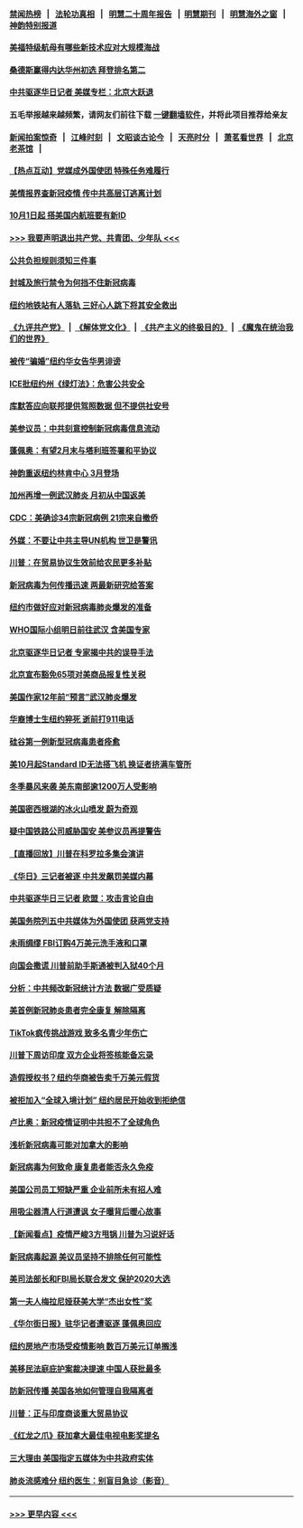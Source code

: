 #### [禁闻热榜](热点新闻.md?=0)  &nbsp;&nbsp;|&nbsp;&nbsp; [法轮功真相](https://github.com/gfw-breaker/truth/blob/master/README.md?=0) &nbsp;&nbsp;|&nbsp;&nbsp; [明慧二十周年报告](https://github.com/gfw-breaker/mh-reports/blob/master/README.md?=0) &nbsp;&nbsp;|&nbsp;&nbsp;[明慧期刊](https://github.com/gfw-breaker/mh-qikan) &nbsp;&nbsp;|&nbsp;&nbsp; [明慧海外之窗](https://github.com/gfw-breaker/mh-news/blob/master/README.md?=0) &nbsp;&nbsp;|&nbsp;&nbsp; [神韵特别报道](https://github.com/gfw-breaker/mh-news/blob/master/shenyun.md?=0)
#### [美福特级航母有哪些新技术应对大规模海战](../pages/nsc412/n11882087.md?t=02231731) 
#### [桑德斯赢得内达华州初选 拜登排名第二](../pages/nsc412/n11888760.md?t=02231731) 
#### [中共驱逐华日记者 美媒专栏：北京大跃退](../pages/nsc412/n11888453.md?t=02231731) 
#### 五毛举报越来越频繁，请网友们前往下载 [一键翻墙软件](https://github.com/gfw-breaker/ssr-accounts)，并将此项目推荐给亲友
#### [新闻拍案惊奇](https://github.com/gfw-breaker/banned-news/blob/master/pages/link4.md) &nbsp;&nbsp;|&nbsp;&nbsp; [江峰时刻](https://github.com/gfw-breaker/banned-news/blob/master/pages/link4.md) &nbsp;&nbsp;|&nbsp;&nbsp; [文昭谈古论今](https://github.com/gfw-breaker/banned-news/blob/master/pages/link4.md) &nbsp;&nbsp;|&nbsp;&nbsp; [天亮时分](https://github.com/gfw-breaker/banned-news/blob/master/pages/link4.md) &nbsp;&nbsp;|&nbsp;&nbsp; [萧茗看世界](https://github.com/gfw-breaker/banned-news/blob/master/pages/link4.md) &nbsp;&nbsp;|&nbsp;&nbsp; [北京老茶馆](https://github.com/gfw-breaker/banned-news/blob/master/pages/link4.md) &nbsp;&nbsp;|&nbsp;&nbsp; 
#### [【热点互动】党媒成外国使团 特殊任务难履行](../pages/nsc412/n11888306.md?t=02231731) 
#### [美情报界查新冠疫情 传中共高层订逃离计划](../pages/nsc412/n11888161.md?t=02231731) 
#### [10月1日起 搭美国内航班要有新ID](../pages/nsc412/n11888243.md?t=02231731) 
#### [>>> 我要声明退出共产党、共青团、少年队 <<<](https://github.com/begood0513/goodnews/blob/master/quit/letter.md) 
#### [公共负担规则须知三件事](../pages/nsc412/n11888123.md?t=02231731) 
#### [封城及旅行禁令为何挡不住新冠病毒](../pages/nsc412/n11888067.md?t=02231731) 
#### [纽约地铁站有人落轨   三好心人跳下将其安全救出](../pages/nsc412/n11888088.md?t=02231731) 
#### [《九评共产党》](https://github.com/begood0513/9ping.md/blob/master/README.md) &nbsp;|&nbsp; [《解体党文化》](../../../../jtdwh.md/blob/master/README.md)  &nbsp;|&nbsp; [《共产主义的终极目的》](../../../../gczydzjmd.md/blob/master/README.md) &nbsp;|&nbsp; [《魔鬼在统治我们的世界》](../../../../mgztzwmdsj.md/blob/master/README.md) 
#### [被传“骗婚”纽约华女告华男诽谤](../pages/nsc412/n11887303.md?t=02231731) 
#### [ICE批纽约州《绿灯法》：危害公共安全](../pages/nsc412/n11887285.md?t=02231731) 
#### [库默答应向联邦提供驾照数据 但不提供社安号](../pages/nsc412/n11887269.md?t=02231731) 
#### [美参议员：中共刻意控制新冠病毒信息流动](../pages/nsc412/n11887949.md?t=02231731) 
#### [蓬佩奥：有望2月末与塔利班签署和平协议](../pages/nsc412/n11887248.md?t=02231731) 
#### [神韵重返纽约林肯中心 3月登场](../pages/nsc412/n11885013.md?t=02231731) 
#### [加州再增一例武汉肺炎 月初从中国返美](../pages/nsc412/n11886929.md?t=02231731) 
#### [CDC：美确诊34宗新冠病例 21宗来自撤侨](../pages/nsc412/n11886795.md?t=02231731) 
#### [外媒：不要让中共主导UN机构 世卫是警讯](../pages/nsc412/n11886401.md?t=02231731) 
#### [川普：在贸易协议生效前给农民更多补贴](../pages/nsc412/n11886549.md?t=02231731) 
#### [新冠病毒为何传播迅速 两最新研究给答案](../pages/nsc412/n11886505.md?t=02231731) 
#### [纽约市做好应对新冠病毒肺炎爆发的准备](../pages/nsc412/n11885019.md?t=02231731) 
#### [WHO国际小组明日前往武汉 含美国专家](../pages/nsc412/n11886380.md?t=02231731) 
#### [北京驱逐华日记者 专家揭中共的误导手法](../pages/nsc412/n11886124.md?t=02231731) 
#### [北京宣布豁免65项对美商品报复性关税](../pages/nsc412/n11885960.md?t=02231731) 
#### [美国作家12年前“预言”武汉肺炎爆发](../pages/nsc412/n11885487.md?t=02231731) 
#### [华裔博士生纽约猝死  逝前打911电话](../pages/nsc412/n11885007.md?t=02231731) 
#### [硅谷第一例新型冠病毒患者痊愈](../pages/nsc412/n11885163.md?t=02231731) 
#### [美10月起Standard ID无法搭飞机  换证者挤满车管所](../pages/nsc412/n11885036.md?t=02231731) 
#### [冬季暴风来袭 美东南部逾1200万人受影响](../pages/nsc412/n11884620.md?t=02231731) 
#### [美国密西根湖的冰火山喷发 蔚为奇观](../pages/nsc412/n11884842.md?t=02231731) 
#### [疑中国铁路公司威胁国安 美参议员再提警告](../pages/nsc412/n11884300.md?t=02231731) 
#### [【直播回放】川普在科罗拉多集会演讲](../pages/nsc412/n11883640.md?t=02231731) 
#### [《华日》三记者被逐 中共发飙罚美媒内幕](../pages/nsc412/n11884184.md?t=02231731) 
#### [中共驱逐华日三记者 欧盟：攻击言论自由](../pages/nsc412/n11884179.md?t=02231731) 
#### [美国务院列五中共媒体为外国使团 获两党支持](../pages/nsc412/n11883954.md?t=02231731) 
#### [未雨绸缪 FBI订购4万美元洗手液和口罩](../pages/nsc412/n11883960.md?t=02231731) 
#### [向国会撒谎 川普前助手斯通被判入狱40个月](../pages/nsc412/n11883930.md?t=02231731) 
#### [分析：中共频改新冠统计方法 数据广受质疑](../pages/nsc412/n11883875.md?t=02231731) 
#### [美首例新冠肺炎患者完全康复 解除隔离](../pages/nsc412/n11883754.md?t=02231731) 
#### [TikTok疯传挑战游戏 致多名青少年伤亡](../pages/nsc412/n11883598.md?t=02231731) 
#### [川普下周访印度 双方企业将签核能备忘录](../pages/nsc412/n11883604.md?t=02231731) 
#### [造假授权书？纽约华商被告卖千万美元假货](../pages/nsc412/n11882429.md?t=02231731) 
#### [被拒加入“全球入境计划”  纽约居民开始收到拒绝信](../pages/nsc412/n11882417.md?t=02231731) 
#### [卢比奥：新冠疫情证明中共担不了全球角色](../pages/nsc412/n11881340.md?t=02231731) 
#### [浅析新冠病毒可能对加拿大的影响](../pages/nsc412/n11879775.md?t=02231731) 
#### [新冠病毒为何致命 康复患者能否永久免疫](../pages/nsc412/n11881488.md?t=02231731) 
#### [美国公司员工短缺严重 企业前所未有招人难](../pages/nsc412/n11881792.md?t=02231731) 
#### [用吸尘器清人行道遭讽 女子曝背后暖心故事](../pages/nsc412/n11881702.md?t=02231731) 
#### [【新闻看点】疫情严峻3方甩锅 川普为习说好话](../pages/nsc412/n11881049.md?t=02231731) 
#### [新冠病毒起源 美议员坚持不排除任何可能性](../pages/nsc412/n11881179.md?t=02231731) 
#### [美司法部长和FBI局长联合发文 保护2020大选](../pages/nsc412/n11881522.md?t=02231731) 
#### [第一夫人梅拉尼娅获美大学“杰出女性”奖](../pages/nsc412/n11881185.md?t=02231731) 
#### [《华尔街日报》驻华记者遭驱逐 蓬佩奥回应](../pages/nsc412/n11881166.md?t=02231731) 
#### [纽约房地产市场受疫情影响  数百万美元订单搁浅](../pages/nsc412/n11879548.md?t=02231731) 
#### [美移民法庭庇护案裁决提速 中国人获批最多](../pages/nsc412/n11879431.md?t=02231731) 
#### [防新冠传播 美国各地如何管理自我隔离者](../pages/nsc412/n11881062.md?t=02231731) 
#### [川普：正与印度商谈重大贸易协议](../pages/nsc412/n11880861.md?t=02231731) 
#### [《红龙之爪》获加拿大最佳电视电影奖提名](../pages/nsc412/n11879517.md?t=02231731) 
#### [三大理由 美国指定五媒体为中共政府实体](../pages/nsc412/n11878945.md?t=02231731) 
#### [肺炎流感难分 纽约医生：别盲目急诊（影音）](../pages/nsc412/n11879426.md?t=02231731) 

----
#### [ >>> 更早内容 <<< ](../indexes/nsc412-earlier.md)
